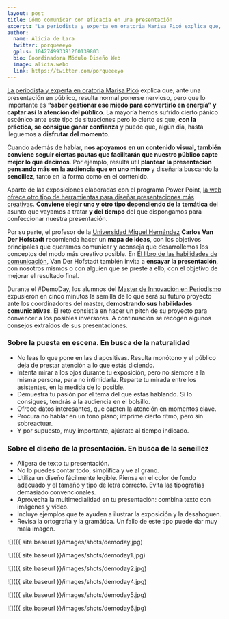 ```yaml
---
layout: post
title: Cómo comunicar con eficacia en una presentación
excerpt: "La periodista y experta en oratoria Marisa Picó explica que, ante una presentación en público, resulta normal ponerse nervioso, pero que lo importante es “saber gestionar ese miedo para convertirlo en energía” y captar así la atención del público. La mayoría hemos sufrido cierto pánico escénico ante este tipo de situaciones pero lo cierto es que, con la práctica, se consigue ganar confianza y puede que, algún día, hasta lleguemos a disfrutar del momento."
author:
  name: Alicia de Lara
  twitter: porqueeeyo
  gplus: 104274993391260139803 
  bio: Coordinadora Módulo Diseño Web
  image: alicia.webp
  link: https://twitter.com/porqueeeyo
---
```


[La periodista y experta en oratoria Marisa Picó](http://marisapico.es/) explica que, ante una presentación en público, resulta normal ponerse nervioso, pero que lo importante es **“saber gestionar ese miedo para convertirlo en energía” y captar así la atención del público**. La mayoría hemos sufrido cierto pánico escénico ante este tipo de situaciones pero lo cierto es que, **con la práctica, se consigue ganar confianza** y puede que, algún día, hasta lleguemos a **disfrutar del momento**.

Cuando además de hablar, **nos apoyamos en un contenido visual, también conviene seguir ciertas pautas que facilitarán que nuestro público capte mejor lo que decimos**. Por ejemplo, resulta útil **plantear la presentación pensando más en la audiencia que en uno mismo** y diseñarla buscando la **sencillez**, tanto en la forma como en el contenido.

Aparte de las exposiciones elaboradas con el programa Power Point, [la web ofrece otro tipo de herramientas para diseñar presentaciones más creativas](http://www.clasesdeperiodismo.com/2014/04/23/20-herramientas-para-crear-presentaciones/). **Conviene elegir uno y otro tipo dependiendo de la temática** del asunto que vayamos a tratar **y del tiempo** del que dispongamos para confeccionar nuestra presentación.

Por su parte, el profesor de la [Universidad Miguel Hernández](http://www.umh.es/) **Carlos Van Der Hofstadt** recomienda hacer un **mapa de ideas**, con los objetivos principales que queramos comunicar y aconseja que desarrollemos los conceptos del modo más creativo posible. En [El libro de las habilidades de comunicación](https://books.google.es/books?id=7EClCgAAQBAJ&printsec=frontcover&source=gbs_ge_summary_r&cad=0#v=onepage&q&f=false), Van Der Hofstadt también invita a **ensayar la presentación**, con nosotros mismos o con alguien que se preste a ello, con el objetivo de mejorar el resultado final.

Durante el #DemoDay, los alumnos del [Master de Innovación en Periodismo](http://mip.umh.es/) expusieron en cinco minutos la semilla de lo que será su futuro proyecto ante los coordinadores del master, **demostrando sus habilidades comunicativas**. El reto consistía en hacer un pitch de su proyecto para convencer a los posibles inversores. A continuación se recogen algunos consejos extraídos de sus presentaciones.

### Sobre la puesta en escena. En busca de la naturalidad
- No leas lo que pone en las diapositivas. Resulta monótono y el público deja de prestar atención a lo que estás diciendo.
- Intenta mirar a los ojos durante tu exposición, pero no siempre a la misma persona, para no intimidarla. Reparte tu mirada entre los asistentes, en la medida de lo posible.
- Demuestra tu pasión por el tema del que estás hablando. Si lo consigues, tendrás a la audiencia en el bolsillo.
- Ofrece datos interesantes, que capten la atención en momentos clave.
- Procura no hablar en un tono plano; imprime cierto ritmo, pero sin sobreactuar.
- Y por supuesto, muy importante, ajústate al tiempo indicado.

### Sobre el diseño de la presentación. En busca de la sencillez
- Aligera de texto tu presentación.
- No lo puedes contar todo, simplifica y ve al grano.
- Utiliza un diseño fácilmente legible. Piensa en el color de fondo adecuado y el tamaño y tipo de letra correcto. Evita las tipografías demasiado convencionales.
- Aprovecha la multimedialidad en tu presentación: combina texto con imágenes y vídeo.
- Incluye ejemplos que te ayuden a ilustrar la exposición y la desahoguen.
- Revisa la ortografía y la gramática. Un fallo de este tipo puede dar muy mala imagen.

![]({{ site.baseurl }}/images/shots/demoday.jpg)

![]({{ site.baseurl }}/images/shots/demoday1.jpg)

![]({{ site.baseurl }}/images/shots/demoday2.jpg)

![]({{ site.baseurl }}/images/shots/demoday4.jpg)

![]({{ site.baseurl }}/images/shots/demoday5.jpg)

![]({{ site.baseurl }}/images/shots/demoday6.jpg)

